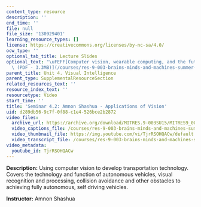 ```yaml
---
content_type: resource
description: ''
end_time: ''
file: null
file_size: '130929401'
learning_resource_types: []
license: https://creativecommons.org/licenses/by-nc-sa/4.0/
ocw_type: ''
optional_tab_title: Lecture Slides
optional_text: "\uFEFF[Computer vision, wearable computing, and the future of transportation\
  \ (PDF - 3.3MB)](/courses/res-9-003-brains-minds-and-machines-summer-course-summer-2015/resources/mitres_9_003sum15_sem4-2)"
parent_title: Unit 4. Visual Intelligence
parent_type: SupplementalResourceSection
related_resources_text: ''
resource_index_text: ''
resourcetype: Video
start_time: ''
title: 'Seminar 4.2: Amnon Shashua - Applications of Vision'
uid: d289db56-9c7f-0f88-c1e4-526bce2b2872
video_files:
  archive_url: https://archive.org/download/MITRES.9-003SU15/MITRES9_003SU15_Seminar_4-2_300k.mp4
  video_captions_file: /courses/res-9-003-brains-minds-and-machines-summer-course-summer-2015/e05decb35c4655c48e994ba17f818585_TjrRSOHQACw.vtt
  video_thumbnail_file: https://img.youtube.com/vi/TjrRSOHQACw/default.jpg
  video_transcript_file: /courses/res-9-003-brains-minds-and-machines-summer-course-summer-2015/720e2607049c128d33e492a1f3ab59f0_TjrRSOHQACw.pdf
video_metadata:
  youtube_id: TjrRSOHQACw
---
```


**Description:** Using computer vision to develop transportation technology. Covers the technology and function of autonomous vehicles, visual recognition and processing, collision avoidance and other obstacles to achieving fully autonomous, self driving vehicles.

**Instructor:** Amnon Shashua

